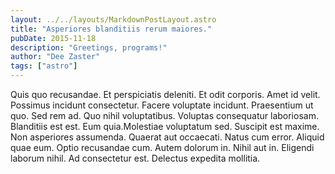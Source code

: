 ```yaml
---
layout: ../../layouts/MarkdownPostLayout.astro
title: "Asperiores blanditiis rerum maiores."
pubDate: 2015-11-18
description: "Greetings, programs!"
author: "Dee Zaster"
tags: ["astro"]
---
```


Quis quo recusandae. Et perspiciatis deleniti. Et odit corporis. Amet id velit. Possimus incidunt consectetur. Facere voluptate incidunt. Praesentium ut quo. Sed rem ad. Quo nihil voluptatibus. Voluptas consequatur laboriosam. Blanditiis est est. Eum quia.Molestiae voluptatum sed. Suscipit est maxime. Non asperiores assumenda. Quaerat aut occaecati. Natus cum error. Aliquid quae eum. Optio recusandae cum. Autem dolorum in. Nihil aut in. Eligendi laborum nihil. Ad consectetur est. Delectus expedita mollitia.


